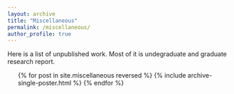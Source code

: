 ```yaml
---
layout: archive
title: "Miscellaneous"
permalink: /miscellaneous/
author_profile: true
---
```


Here is a list of unpublished work. Most of it is undegraduate and graduate research report.


  <ul>{% for post in site.miscellaneous reversed %}
    {% include archive-single-poster.html %}
  {% endfor %}</ul>

  
